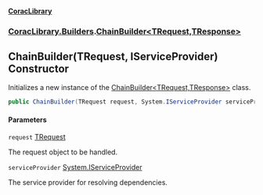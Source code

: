 #### [CoracLibrary](CoracLibrary.md 'CoracLibrary')
### [CoracLibrary.Builders](CoracLibrary.Builders.md 'CoracLibrary.Builders').[ChainBuilder&lt;TRequest,TResponse&gt;](CoracLibrary.Builders.ChainBuilder_TRequest,TResponse_.md 'CoracLibrary.Builders.ChainBuilder<TRequest,TResponse>')

## ChainBuilder(TRequest, IServiceProvider) Constructor

Initializes a new instance of the [ChainBuilder&lt;TRequest,TResponse&gt;](CoracLibrary.Builders.ChainBuilder_TRequest,TResponse_.md 'CoracLibrary.Builders.ChainBuilder<TRequest,TResponse>') class.

```csharp
public ChainBuilder(TRequest request, System.IServiceProvider serviceProvider);
```
#### Parameters

<a name='CoracLibrary.Builders.ChainBuilder_TRequest,TResponse_.ChainBuilder(TRequest,System.IServiceProvider).request'></a>

`request` [TRequest](CoracLibrary.Builders.ChainBuilder_TRequest,TResponse_.md#CoracLibrary.Builders.ChainBuilder_TRequest,TResponse_.TRequest 'CoracLibrary.Builders.ChainBuilder<TRequest,TResponse>.TRequest')

The request object to be handled.

<a name='CoracLibrary.Builders.ChainBuilder_TRequest,TResponse_.ChainBuilder(TRequest,System.IServiceProvider).serviceProvider'></a>

`serviceProvider` [System.IServiceProvider](https://docs.microsoft.com/en-us/dotnet/api/System.IServiceProvider 'System.IServiceProvider')

The service provider for resolving dependencies.